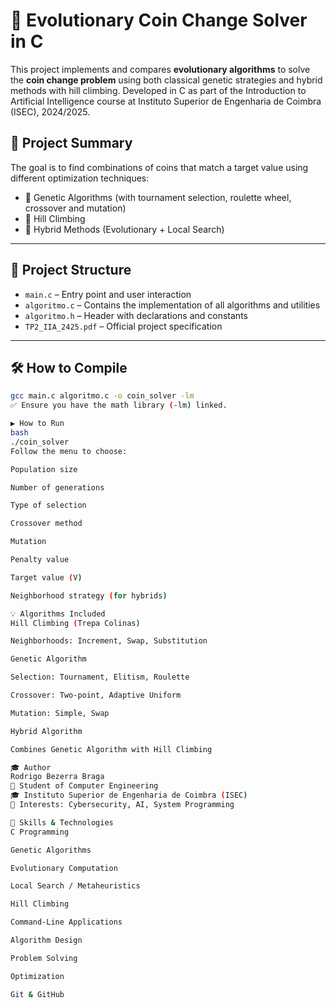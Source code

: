 # 🧬 Evolutionary Coin Change Solver in C

This project implements and compares **evolutionary algorithms** to solve the **coin change problem** using both classical genetic strategies and hybrid methods with hill climbing. Developed in C as part of the Introduction to Artificial Intelligence course at Instituto Superior de Engenharia de Coimbra (ISEC), 2024/2025.

## 🧠 Project Summary

The goal is to find combinations of coins that match a target value using different optimization techniques:

- 🧬 Genetic Algorithms (with tournament selection, roulette wheel, crossover and mutation)
- 🔁 Hill Climbing
- 🧪 Hybrid Methods (Evolutionary + Local Search)

---

## 📂 Project Structure

- `main.c` – Entry point and user interaction
- `algoritmo.c` – Contains the implementation of all algorithms and utilities
- `algoritmo.h` – Header with declarations and constants
- `TP2_IIA_2425.pdf` – Official project specification

---

## 🛠️ How to Compile

```bash
gcc main.c algoritmo.c -o coin_solver -lm
✅ Ensure you have the math library (-lm) linked.

▶️ How to Run
bash
./coin_solver
Follow the menu to choose:

Population size

Number of generations

Type of selection

Crossover method

Mutation

Penalty value

Target value (V)

Neighborhood strategy (for hybrids)

💡 Algorithms Included
Hill Climbing (Trepa Colinas)

Neighborhoods: Increment, Swap, Substitution

Genetic Algorithm

Selection: Tournament, Elitism, Roulette

Crossover: Two-point, Adaptive Uniform

Mutation: Simple, Swap

Hybrid Algorithm

Combines Genetic Algorithm with Hill Climbing

🎓 Author
Rodrigo Bezerra Braga
📍 Student of Computer Engineering
🎓 Instituto Superior de Engenharia de Coimbra (ISEC)
🔐 Interests: Cybersecurity, AI, System Programming

🧠 Skills & Technologies
C Programming

Genetic Algorithms

Evolutionary Computation

Local Search / Metaheuristics

Hill Climbing

Command-Line Applications

Algorithm Design

Problem Solving

Optimization

Git & GitHub

